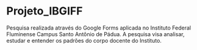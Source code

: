 # Projeto_IBGIFF
Pesquisa realizada através do Google Forms aplicada no Instituto Federal Fluminense Campus Santo Antônio de Pádua. A pesquisa visa analisar, estudar e entender os padrões do corpo docente do Instituto.
